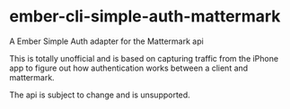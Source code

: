 # ember-cli-simple-auth-mattermark
A Ember Simple Auth adapter for the Mattermark api

This is totally unofficial and is based on capturing traffic from the iPhone app to figure out how authentication works between a client and mattermark.

The api is subject to change and is unsupported.
